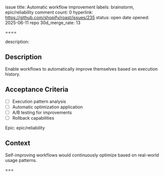 issue title: Automatic workflow improvement
labels: brainstorm, epic/reliability
comment count: 0
hyperlink: https://github.com/shopify/roast/issues/235
status: open
date opened: 2025-06-11
repo 30d_merge_rate: 13

====

description:
## Description
Enable workflows to automatically improve themselves based on execution history.

## Acceptance Criteria
- [ ] Execution pattern analysis
- [ ] Automatic optimization application
- [ ] A/B testing for improvements
- [ ] Rollback capabilities

Epic: epic/reliability

## Context
Self-improving workflows would continuously optimize based on real-world usage patterns.

===
